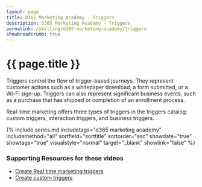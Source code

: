 ```yaml
---
layout: page
title: D365 Marketing Academy - Triggers
description: D365 Marketing Academy - Triggers
permalink: /skilling/d365-marketing-academy/triggers
showbreadcrumb: true
---
```


# {{ page.title }}

Triggers control the flow of trigger-based journeys. They represent customer actions such as a whitepaper download, a form submitted, or a Wi-Fi sign-up. Triggers can also represent significant business events, such as a purchase that has shipped or completion of an enrollment process.

Real-time marketing offers three types of triggers in the triggers catalog: custom triggers, interaction triggers, and business triggers.

 {% include series.md 
    includetags="d365 marketing academy" includemethod="all" 
    sortfield="sorttitle" sortorder="asc" showdate="true" showtags="true" 
    visualstyle="normal" target="_blank" showlink="false"
%}

### Supporting Resources for these videos
* <a href="https://learn.microsoft.com/en-us/dynamics365/marketing/real-time-marketing-triggers" target="_blank">Create Real time marketing triggers
* <a href="https://learn.microsoft.com/en-us/dynamics365/marketing/real-time-marketing-custom-triggers" target="_blank">Create custom triggers
